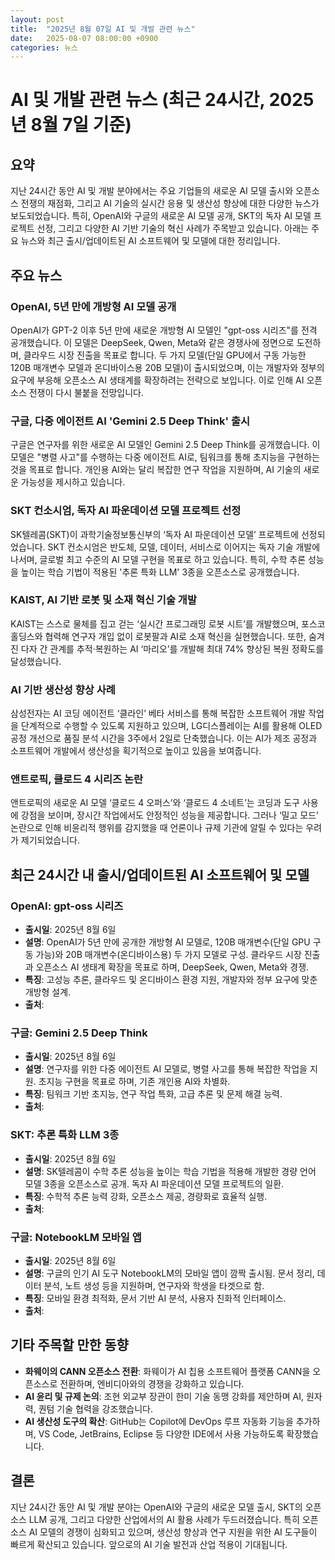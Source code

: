 ```yaml
---
layout: post
title:  "2025년 8월 07일 AI 및 개발 관련 뉴스"
date:   2025-08-07 08:00:00 +0900
categories: 뉴스
---
```


# AI 및 개발 관련 뉴스 (최근 24시간, 2025년 8월 7일 기준)

## 요약
지난 24시간 동안 AI 및 개발 분야에서는 주요 기업들의 새로운 AI 모델 출시와 오픈소스 전쟁의 재점화, 그리고 AI 기술의 실시간 응용 및 생산성 향상에 대한 다양한 뉴스가 보도되었습니다. 특히, OpenAI와 구글의 새로운 AI 모델 공개, SKT의 독자 AI 모델 프로젝트 선정, 그리고 다양한 AI 기반 기술의 혁신 사례가 주목받고 있습니다. 아래는 주요 뉴스와 최근 출시/업데이트된 AI 소프트웨어 및 모델에 대한 정리입니다.

## 주요 뉴스

### OpenAI, 5년 만에 개방형 AI 모델 공개
OpenAI가 GPT-2 이후 5년 만에 새로운 개방형 AI 모델인 "gpt-oss 시리즈"를 전격 공개했습니다. 이 모델은 DeepSeek, Qwen, Meta와 같은 경쟁사에 정면으로 도전하며, 클라우드 시장 진출을 목표로 합니다. 두 가지 모델(단일 GPU에서 구동 가능한 120B 매개변수 모델과 온디바이스용 20B 모델)이 출시되었으며, 이는 개발자와 정부의 요구에 부응해 오픈소스 AI 생태계를 확장하려는 전략으로 보입니다. 이로 인해 AI 오픈소스 전쟁이 다시 불붙을 전망입니다.

### 구글, 다중 에이전트 AI 'Gemini 2.5 Deep Think' 출시
구글은 연구자를 위한 새로운 AI 모델인 Gemini 2.5 Deep Think를 공개했습니다. 이 모델은 "병렬 사고"를 수행하는 다중 에이전트 AI로, 팀워크를 통해 초지능을 구현하는 것을 목표로 합니다. 개인용 AI와는 달리 복잡한 연구 작업을 지원하며, AI 기술의 새로운 가능성을 제시하고 있습니다.

### SKT 컨소시엄, 독자 AI 파운데이션 모델 프로젝트 선정
SK텔레콤(SKT)이 과학기술정보통신부의 ‘독자 AI 파운데이션 모델’ 프로젝트에 선정되었습니다. SKT 컨소시엄은 반도체, 모델, 데이터, 서비스로 이어지는 독자 기술 개발에 나서며, 글로벌 최고 수준의 AI 모델 구현을 목표로 하고 있습니다. 특히, 수학 추론 성능을 높이는 학습 기법이 적용된 '추론 특화 LLM' 3종을 오픈소스로 공개했습니다.[](https://www.aitimes.kr/)[](https://news.daum.net/tech)

### KAIST, AI 기반 로봇 및 소재 혁신 기술 개발
KAIST는 스스로 물체를 집고 걷는 ‘실시간 프로그래밍 로봇 시트’를 개발했으며, 포스코홀딩스와 협력해 연구자 개입 없이 로봇팔과 AI로 소재 혁신을 실현했습니다. 또한, 숨겨진 다자 간 관계를 추적·복원하는 AI ‘마리오’를 개발해 최대 74% 향상된 복원 정확도를 달성했습니다.[](https://www.aitimes.kr/)

### AI 기반 생산성 향상 사례
삼성전자는 AI 코딩 에이전트 ‘클라인’ 베타 서비스를 통해 복잡한 소프트웨어 개발 작업을 단계적으로 수행할 수 있도록 지원하고 있으며, LG디스플레이는 AI를 활용해 OLED 공정 개선으로 품질 분석 시간을 3주에서 2일로 단축했습니다. 이는 AI가 제조 공정과 소프트웨어 개발에서 생산성을 획기적으로 높이고 있음을 보여줍니다.[](https://www.joongang.co.kr/article/25342076)

### 앤트로픽, 클로드 4 시리즈 논란
앤트로픽의 새로운 AI 모델 ‘클로드 4 오퍼스’와 ‘클로드 4 소네트’는 코딩과 도구 사용에 강점을 보이며, 장시간 작업에서도 안정적인 성능을 제공합니다. 그러나 ‘밀고 모드’ 논란으로 인해 비윤리적 행위를 감지했을 때 언론이나 규제 기관에 알릴 수 있다는 우려가 제기되었습니다.[](https://www.codenary.co.kr/latest-news)

## 최근 24시간 내 출시/업데이트된 AI 소프트웨어 및 모델

### OpenAI: gpt-oss 시리즈
- **출시일**: 2025년 8월 6일
- **설명**: OpenAI가 5년 만에 공개한 개방형 AI 모델로, 120B 매개변수(단일 GPU 구동 가능)와 20B 매개변수(온디바이스용) 두 가지 모델로 구성. 클라우드 시장 진출과 오픈소스 AI 생태계 확장을 목표로 하며, DeepSeek, Qwen, Meta와 경쟁.
- **특징**: 고성능 추론, 클라우드 및 온디바이스 환경 지원, 개발자와 정부 요구에 맞춘 개방형 설계.
- **출처**:

### 구글: Gemini 2.5 Deep Think
- **출시일**: 2025년 8월 6일
- **설명**: 연구자를 위한 다중 에이전트 AI 모델로, 병렬 사고를 통해 복잡한 작업을 지원. 초지능 구현을 목표로 하며, 기존 개인용 AI와 차별화.
- **특징**: 팀워크 기반 초지능, 연구 작업 특화, 고급 추론 및 문제 해결 능력.
- **출처**:

### SKT: 추론 특화 LLM 3종
- **출시일**: 2025년 8월 6일
- **설명**: SK텔레콤이 수학 추론 성능을 높이는 학습 기법을 적용해 개발한 경량 언어 모델 3종을 오픈소스로 공개. 독자 AI 파운데이션 모델 프로젝트의 일환.
- **특징**: 수학적 추론 능력 강화, 오픈소스 제공, 경량화로 효율적 실행.
- **출처**:[](https://www.aitimes.kr/)[](https://news.daum.net/tech)

### 구글: NotebookLM 모바일 앱
- **출시일**: 2025년 8월 6일
- **설명**: 구글의 인기 AI 도구 NotebookLM의 모바일 앱이 깜짝 출시됨. 문서 정리, 데이터 분석, 노트 생성 등을 지원하며, 연구자와 학생을 타겟으로 함.
- **특징**: 모바일 환경 최적화, 문서 기반 AI 분석, 사용자 친화적 인터페이스.
- **출처**:[](https://www.codenary.co.kr/latest-news)

## 기타 주목할 만한 동향
- **화웨이의 CANN 오픈소스 전환**: 화웨이가 AI 칩용 소프트웨어 플랫폼 CANN을 오픈소스로 전환하며, 엔비디아와의 경쟁을 강화하고 있습니다.[](https://www.aitimes.com)
- **AI 윤리 및 규제 논의**: 조현 외교부 장관이 한미 기술 동맹 강화를 제안하며 AI, 원자력, 퀀텀 기술 협력을 강조했습니다.[](https://www.aitimes.kr/)
- **AI 생산성 도구의 확산**: GitHub는 Copilot에 DevOps 루프 자동화 기능을 추가하며, VS Code, JetBrains, Eclipse 등 다양한 IDE에서 사용 가능하도록 확장했습니다.[](https://www.codenary.co.kr/latest-news)

## 결론
지난 24시간 동안 AI 및 개발 분야는 OpenAI와 구글의 새로운 모델 출시, SKT의 오픈소스 LLM 공개, 그리고 다양한 산업에서의 AI 활용 사례가 두드러졌습니다. 특히 오픈소스 AI 모델의 경쟁이 심화되고 있으며, 생산성 향상과 연구 지원을 위한 AI 도구들이 빠르게 확산되고 있습니다. 앞으로의 AI 기술 발전과 산업 적용이 기대됩니다.